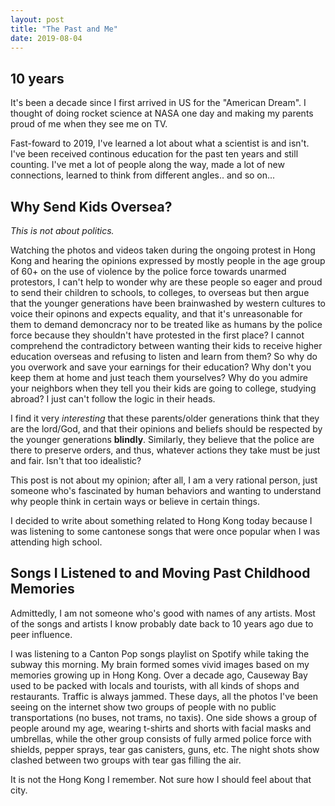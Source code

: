 ```yaml
---
layout: post
title: "The Past and Me"
date: 2019-08-04
---
```


## 10 years
It's been a decade since I first arrived in US for the "American Dream". I thought of doing rocket science at NASA one day and making my parents proud of me when they see me on TV. 

Fast-foward to 2019, I've learned a lot about what a scientist is and isn't. I've been received continous education for the past ten years and still counting. I've met a lot of people along the way, made a lot of new connections, learned to think from different angles.. and so on...

## Why Send Kids Oversea?
*This is not about politics.*

Watching the photos and videos taken during the ongoing protest in Hong Kong and hearing the opinions expressed by mostly people in the age group of 60+ on the use of violence by the police force towards unarmed protestors, I can't help to wonder why are these people so eager and proud to send their children to schools, to colleges, to overseas but then argue that the younger generations have been brainwashed by western cultures to voice their opinons and expects equality, and that it's unreasonable for them to demand demoncracy nor to be treated like as humans by the police force because they shouldn't have protested in the first place? I cannot comprehend the contradictory between wanting their kids to receive higher education overseas and refusing to listen and learn from them? So why do you overwork and save your earnings for their education? Why don't you keep them at home and just teach them yourselves? Why do you admire your neighbors when they tell you their kids are going to college, studying abroad? I just can't follow the logic in their heads.

I find it very *interesting* that these parents/older generations think that they are the lord/God, and that their opinions and beliefs should be respected by the younger generations **blindly**. Similarly, they believe that the police are there to preserve orders, and thus, whatever actions they take must be just and fair. Isn't that too idealistic?  

This post is not about my opinion; after all, I am a very rational person, just someone who's fascinated by human behaviors and wanting to understand why people think in certain ways or believe in certain things. 

I decided to write about something related to Hong Kong today because I was listening to some cantonese songs that were once popular when I was attending high school.

## Songs I Listened to and Moving Past Childhood Memories
Admittedly, I am not someone who's good with names of any artists. Most of the songs and artists I know probably date back to 10 years ago due to peer influence. 

I was listening to a Canton Pop songs playlist on Spotify while taking the subway this morning. My brain formed somes vivid images based on my memories growing up in Hong Kong. Over a decade ago, Causeway Bay used to be packed with locals and tourists, with all kinds of shops and restaurants. Traffic is always jammed. These days, all the photos I've been seeing on the internet show two groups of people with no public transportations (no buses, not trams, no taxis). One side shows a group of people around my age, wearing t-shirts and shorts with facial masks and umbrellas, while the other group consists of fully armed police force with shields, pepper sprays, tear gas canisters, guns, etc. The night shots show clashed between two groups with tear gas filling the air. 

It is not the Hong Kong I remember. Not sure how I should feel about that city. 










